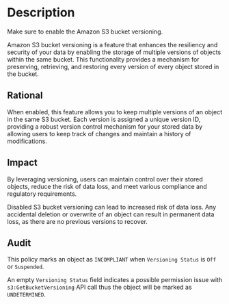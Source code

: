 # Description

Make sure to enable the Amazon S3 bucket versioning.

Amazon S3 bucket versioning is a feature that enhances the resiliency and security of your data by enabling the storage of multiple versions of objects within the same bucket. This functionality provides a mechanism for preserving, retrieving, and restoring every version of every object stored in the bucket.

## Rational

When enabled, this feature allows you to keep multiple versions of an object in the same S3 bucket. Each version is assigned a unique version ID, providing a robust version control mechanism for your stored data by allowing users to keep track of changes and maintain a history of modifications.

## Impact

By leveraging versioning, users can maintain control over their stored objects, reduce the risk of data loss, and meet various compliance and regulatory requirements.

Disabled S3 bucket versioning can lead to increased risk of data loss. Any accidental deletion or overwrite of an object can result in permanent data loss, as there are no previous versions to recover.

## Audit

This policy marks an object as `INCOMPLIANT` when `Versioning Status` is `Off` or `Suspended`.

An empty `Versioning Status` field indicates a possible permission issue with `s3:GetBucketVersioning` API call thus the object will be marked as `UNDETERMINED`.
